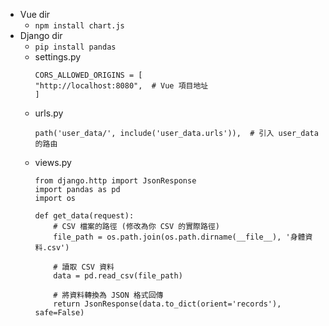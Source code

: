 * Vue dir
  * `npm install chart.js`
* Django dir
  * `pip install pandas`
  * settings.py
    ```
    CORS_ALLOWED_ORIGINS = [
    "http://localhost:8080",  # Vue 項目地址
    ]
    ```
  * urls.py
    ```
    path('user_data/', include('user_data.urls')),  # 引入 user_data 的路由
    ```
  * views.py
    ```
    from django.http import JsonResponse
    import pandas as pd
    import os

    def get_data(request):
        # CSV 檔案的路徑 (修改為你 CSV 的實際路徑)
        file_path = os.path.join(os.path.dirname(__file__), '身體資料.csv')

        # 讀取 CSV 資料
        data = pd.read_csv(file_path)

        # 將資料轉換為 JSON 格式回傳
        return JsonResponse(data.to_dict(orient='records'), safe=False)

    ```